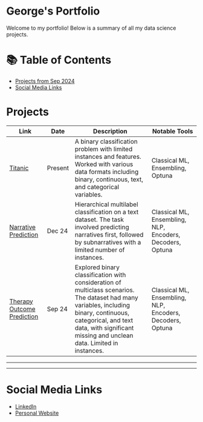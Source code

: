 # George's Portfolio

Welcome to my portfolio! Below is a summary of all my data science projects.

# 📚 Table of Contents
- [Projects from Sep 2024](#projects)
- [Social Media Links](#social-media-links)

# Projects

| Link | Date | Description | Notable Tools | 
|---|---|---|---|
| [Titanic](https://github.com/georgesnape01/titanic) | Present | A binary classification problem with limited instances and features. Worked with various data formats including binary, continuous, text, and categorical variables. | Classical ML, Ensembling, Optuna |
| [Narrative Prediction](https://github.com/georgesnape01/dissertation) | Dec 24 | Hierarchical multilabel classification on a text dataset. The task involved predicting narratives first, followed by subnarratives with a limited number of instances. | Classical ML, Ensembling, NLP, Encoders, Decoders, Optuna |
| [Therapy Outcome Prediction](https://github.com/georgesnape01/dissertation) | Sep 24 | Explored binary classification with consideration of multiclass scenarios. The dataset had many variables, including binary, continuous, categorical, and text data, with significant missing and unclean data. Limited in instances. | Classical ML, Ensembling, NLP, Encoders, Decoders, Optuna |

***

***

# Social Media Links

- [LinkedIn](https://www.linkedin.com/in/george-a-snape/)
- [Personal Website](https://georgesnape01.github.io./index.html)
